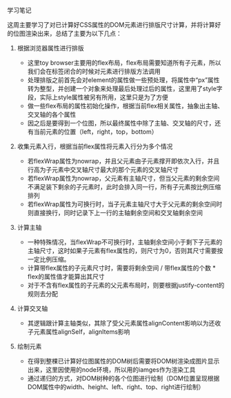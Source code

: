 学习笔记

这周主要学习了对已计算好CSS属性的DOM元素进行排版尺寸计算，并将计算好的位图渲染出来，总结了主要为以下几点：

1. 根据浏览器属性进行排版
    + 这里toy browser主要用的flex布局，flex布局需要知道所有子元素，所以我们会在标签闭合的时候对元素进行排版方法调用
    + 处理排版之前首先会对element的属性做一些预处理，将属性中“px”属性转为整型，并创建一个对象来处理最后处理过后的属性，这里用了style字段，实际上style属性被另有所用，这里只是为了方便
    + 做一些flex布局的属性初始化操作，根据当前flex相关属性，抽象出主轴、交叉轴的各个属性
    + 因之后是要得到一个位图，所以最终属性中除了主轴、交叉轴的尺寸，还有当前元素的位置（left，right，top，bottom）

2. 收集元素入行，根据当前flex属性将元素入行分为多个情况
    + 若flexWrap属性为nowrap，并且父元素由子元素撑开即依次入行，并且行高为子元素中交叉轴尺寸最大的那个元素的交叉轴尺寸
    + 若flexWrap属性为nowrap，父元素有主轴尺寸，但当父元素的剩余空间不满足装下剩余的子元素时，此时会排入同一行，所有子元素按比例压缩排列
    + 若flexWrap属性为可换行时，当子元素主轴尺寸大于父元素的剩余空间时则直接换行，同时记录下上一行的主轴剩余空间和交叉轴剩余空间

3. 计算主轴
    + 一种特殊情况，当flexWrap不可换行时，主轴剩余空间小于剩下子元素的主轴尺寸，这时如果子元素有flex属性的，则尺寸为0，否则其尺寸需要按一定比例压缩。
    + 计算带flex属性的子元素尺寸时，需要将剩余空间 / 带flex属性的个数 * flex的属性值才能算出其尺寸
    + 对于不含有flex属性的子元素的父元素布局时，则要根据justify-content的规则去分配

4. 计算交叉轴
    + 其逻辑跟计算主轴类似，其除了受父元素属性alignContent影响以为还收子元素属性alignSelf，alignItems影响

5. 绘制元素
    + 在得到整棵已计算好位图属性的DOM树后需要将DOM树渲染成图片显示出来，这里因使用的node环境，所以用的iamges作为渲染工具
    + 通过递归的方式，对DOM树种的各个位图进行绘制（DOM位置呈现根据DOM属性中的width、height、left、right、top、right进行绘制）